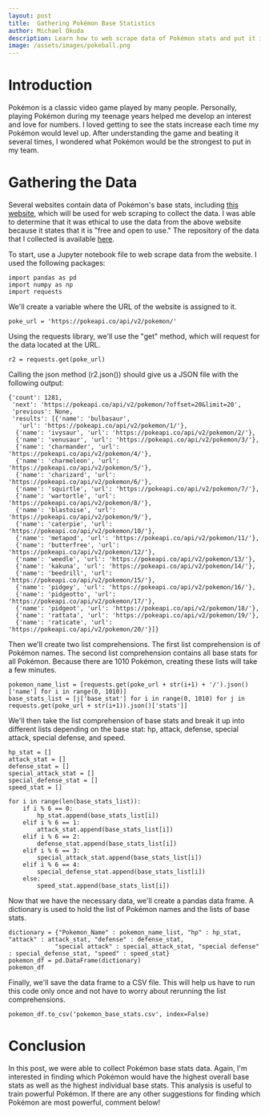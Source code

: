 ```yaml
---
layout: post
title:  Gathering Pokémon Base Statistics
author: Michael Okuda
description: Learn how to web scrape data of Pokémon stats and put it into a pandas data frame.
image: /assets/images/pokeball.png
---
```


# Introduction

Pokémon is a classic video game played by many people.  Personally, playing Pokémon during my teenage years helped me develop an interest and love for numbers.  I loved getting to see the stats increase each time my Pokémon would level up.  After understanding the game and beating it several times, I wondered what Pokémon would be the strongest to put in my team.

# Gathering the Data

Several websites contain data of Pokémon's base stats, including [this website](https://pokeapi.co/docs/v2#wrap), which will be used for web scraping to collect the data.  I was able to determine that it was ethical to use the data from the above website because it states that it is "free and open to use."  The repository of the data that I collected is available [here](https://github.com/mokuda2/pokemon).

To start, use a Jupyter notebook file to web scrape data from the website.  I used the following packages:

```
import pandas as pd
import numpy as np
import requests
```

We'll create a variable where the URL of the website is assigned to it.

```
poke_url = 'https://pokeapi.co/api/v2/pokemon/'
```

Using the requests library, we'll use the "get" method, which will request for the data located at the URL.

```
r2 = requests.get(poke_url)
```

Calling the json method (r2.json()) should give us a JSON file with the following output:

```
{'count': 1281,
 'next': 'https://pokeapi.co/api/v2/pokemon/?offset=20&limit=20',
 'previous': None,
 'results': [{'name': 'bulbasaur',
   'url': 'https://pokeapi.co/api/v2/pokemon/1/'},
  {'name': 'ivysaur', 'url': 'https://pokeapi.co/api/v2/pokemon/2/'},
  {'name': 'venusaur', 'url': 'https://pokeapi.co/api/v2/pokemon/3/'},
  {'name': 'charmander', 'url': 'https://pokeapi.co/api/v2/pokemon/4/'},
  {'name': 'charmeleon', 'url': 'https://pokeapi.co/api/v2/pokemon/5/'},
  {'name': 'charizard', 'url': 'https://pokeapi.co/api/v2/pokemon/6/'},
  {'name': 'squirtle', 'url': 'https://pokeapi.co/api/v2/pokemon/7/'},
  {'name': 'wartortle', 'url': 'https://pokeapi.co/api/v2/pokemon/8/'},
  {'name': 'blastoise', 'url': 'https://pokeapi.co/api/v2/pokemon/9/'},
  {'name': 'caterpie', 'url': 'https://pokeapi.co/api/v2/pokemon/10/'},
  {'name': 'metapod', 'url': 'https://pokeapi.co/api/v2/pokemon/11/'},
  {'name': 'butterfree', 'url': 'https://pokeapi.co/api/v2/pokemon/12/'},
  {'name': 'weedle', 'url': 'https://pokeapi.co/api/v2/pokemon/13/'},
  {'name': 'kakuna', 'url': 'https://pokeapi.co/api/v2/pokemon/14/'},
  {'name': 'beedrill', 'url': 'https://pokeapi.co/api/v2/pokemon/15/'},
  {'name': 'pidgey', 'url': 'https://pokeapi.co/api/v2/pokemon/16/'},
  {'name': 'pidgeotto', 'url': 'https://pokeapi.co/api/v2/pokemon/17/'},
  {'name': 'pidgeot', 'url': 'https://pokeapi.co/api/v2/pokemon/18/'},
  {'name': 'rattata', 'url': 'https://pokeapi.co/api/v2/pokemon/19/'},
  {'name': 'raticate', 'url': 'https://pokeapi.co/api/v2/pokemon/20/'}]}
```

Then we'll create two list comprehensions.  The first list comprehension is of Pokémon names.  The second list comprehension contains all base stats for all Pokémon.  Because there are 1010 Pokémon, creating these lists will take a few minutes.

```
pokemon_name_list = [requests.get(poke_url + str(i+1) + '/').json()['name'] for i in range(0, 1010)]
base_stats_list = [j['base_stat'] for i in range(0, 1010) for j in requests.get(poke_url + str(i+1)).json()['stats']]
```

We'll then take the list comprehension of base stats and break it up into different lists depending on the base stat: hp, attack, defense, special attack, special defense, and speed.

```
hp_stat = []
attack_stat = []
defense_stat = []
special_attack_stat = []
special_defense_stat = []
speed_stat = []

for i in range(len(base_stats_list)):
    if i % 6 == 0:
        hp_stat.append(base_stats_list[i])
    elif i % 6 == 1:
        attack_stat.append(base_stats_list[i])
    elif i % 6 == 2:
        defense_stat.append(base_stats_list[i])
    elif i % 6 == 3:
        special_attack_stat.append(base_stats_list[i])
    elif i % 6 == 4:
        special_defense_stat.append(base_stats_list[i])
    else:
        speed_stat.append(base_stats_list[i])
```

Now that we have the necessary data, we'll create a pandas data frame.  A dictionary is used to hold the list of Pokémon names and the lists of base stats.

```
dictionary = {"Pokemon_Name" : pokemon_name_list, "hp" : hp_stat, "attack" : attack_stat, "defense" : defense_stat,
             "special attack" : special_attack_stat, "special defense" : special_defense_stat, "speed" : speed_stat}
pokemon_df = pd.DataFrame(dictionary)
pokemon_df
```

Finally, we'll save the data frame to a CSV file.  This will help us have to run this code only once and not have to worry about rerunning the list comprehensions.

```
pokemon_df.to_csv('pokemon_base_stats.csv', index=False)
```

# Conclusion

In this post, we were able to collect Pokémon base stats data.  Again, I'm interested in finding which Pokémon would have the highest overall base stats as well as the highest individual base stats.  This analysis is useful to train powerful Pokémon.  If there are any other suggestions for finding which Pokémon are most powerful, comment below!